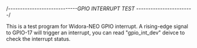 /*-----------------------------GPIO INTERRUPT TEST ------------------------*/

This is a test program for Widora-NEO GPIO interrupt. 
A rising-edge signal to GPIO-17 will trigger an interrupt, you can read "gpio_int_dev" deivce to check the interrupt status.
